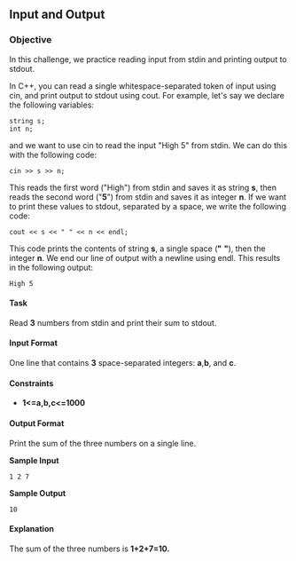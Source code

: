 ## Input and Output
### Objective
In this challenge, we practice reading input from stdin and printing output to stdout.

In C++, you can read a single whitespace-separated token of input using cin, and print output to stdout using cout. For example, let's say we declare the following variables:

    string s;
    int n;
and we want to use cin to read the input "High 5" from stdin. We can do this with the following code:
    
    cin >> s >> n;
This reads the first word ("High") from stdin and saves it as string **s**, then reads the second word ("**5**") from stdin and saves it as integer **n**. If we want to print these values to stdout, separated by a space, we write the following code:

    cout << s << " " << n << endl;
This code prints the contents of string **s**, a single space (**"** **"**), then the integer **n**. We end our line of output with a newline using endl. This results in the following output:
    
    High 5
#### Task
Read **3** numbers from stdin and print their sum to stdout.

#### Input Format
One line that contains **3** space-separated integers: **a**,**b**, and **c**.

#### Constraints
* **1<=a,b,c<=1000**

#### Output Format
Print the sum of the three numbers on a single line.

**Sample Input**
    
    1 2 7
**Sample Output**

    10
#### Explanation
The sum of the three numbers is **1+2+7=10.**
